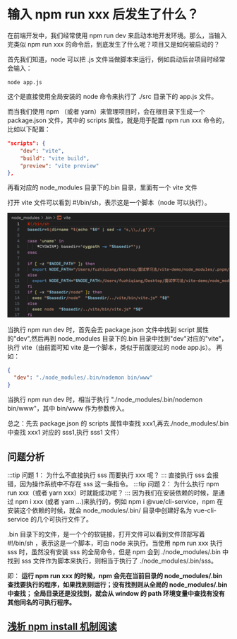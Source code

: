 # 输入 npm run xxx 后发生了什么？

在前端开发中，我们经常使用 npm run dev 来启动本地开发环境。那么，当输入完类似 npm run xxx 的命令后，到底发生了什么呢？项目又是如何被启动的？

首先我们知道，node 可以把 .js 文件当做脚本来运行，例如启动后台项目时经常会输入：

```shell
node app.js
```

这个是直接使用全局安装的 node 命令来执行了 ./src 目录下的 app.js 文件。

而当我们使用 npm （或者 yarn）来管理项目时，会在根目录下生成一个 package.json 文件，其中的 scripts 属性，就是用于配置 npm run xxx 命令的，比如以下配置：

```json
"scripts": {
    "dev": "vite",
    "build": "vite build",
    "preview": "vite preview"
},
```

再看对应的 node_modules 目录下的.bin 目录，里面有一个 vite 文件

打开 vite 文件可以看到 #!/bin/sh，表示这是一个脚本（node 可以执行）。

![](../public/front-end-engineering/2024-04-15-19-41-41.png)

当执行 npm run dev 时，首先会去 package.json 文件中找到 script 属性的"dev",然后再到 node_modules 目录下的.bin 目录中找到"dev"对应的"vite"，执行 vite（由前面可知 vite 是一个脚本，类似于前面提过的 node app.js）。 再如：

```json
{
  "dev": "./node_modules/.bin/nodemon bin/www"
}
```

当执行 npm run dev 时，相当于执行 "./node_modules/.bin/nodemon bin/www"，其中 bin/www 作为参数传入。

总之：先去 package.json 的 scripts 属性中查找 xxx1,再去./node_modules/.bin 中查找 xxx1 对应的 sss1,执行 sss1 文件）

## 问题分析

:::tip
问题 1： 为什么不直接执行 sss 而要执行 xxx 呢？
:::
直接执行 sss 会报错，因为操作系统中不存在 sss 这一条指令。
:::tip
问题 2： 为什么执行 npm run xxx（或者 yarn xxx）时就能成功呢？
:::
因为我们在安装依赖的时候，是通过 npm i xxx (或者 yarn ...)来执行的，例如 npm i @vue/cli-service，npm 在 安装这个依赖的时候，就会 node_modules/.bin/ 目录中创建好名为 vue-cli-service 的几个可执行文件了。

.bin 目录下的文件，是一个个的软链接，打开文件可以看到文件顶部写着 #!/bin/sh ，表示这是一个脚本，可由 node 来执行。当使用 npm run xxx 执行 sss 时，虽然没有安装 sss 的全局命令，但是 npm 会到 ./node_modules/.bin 中找到 sss 文件作为脚本来执行，则相当于执行了 ./node_modules/.bin/sss。

即： **运行 npm run xxx 的时候，npm 会先在当前目录的 node_modules/.bin 查找要执行的程序，如果找到则运行；没有找到则从全局的 node_modules/.bin 中查找； 全局目录还是没找到，就会从 window 的 path 环境变量中查找有没有其他同名的可执行程序。**

## [浅析 npm install 机制阅读](https://juejin.cn/post/7206998548343504956)
